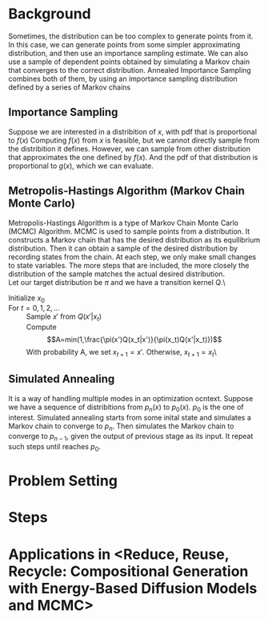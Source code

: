 # Background
Sometimes, the distribution can be too complex to generate points from it. In this case, we can generate points from some simpler approximating distribution, and then use an 
importance sampling estimate. We can also use a sample of dependent points obtained by simulating a Markov chain that converges to the correct distribution. Annealed Importance 
Sampling combines both of them, by using an importance sampling distribution defined by a series of Markov chains
## Importance Sampling
Suppose we are interested in a distribition of $x$, with pdf that is proportional to $f(x)$ Computing $f(x)$ from $x$ is feasible, but we cannot directly sample from the distribition
 it defines. However, we can sample from other distribution that approximates the one defined by $f(x)$. And the pdf of that distribution is proportional to $g(x)$, which we can
 evaluate.
## Metropolis-Hastings Algorithm (Markov Chain Monte Carlo)
Metropolis-Hastings Algorithm is a type of Markov Chain Monte Carlo (MCMC) Algorithm. MCMC is used to sample points from a distribution. It constructs a Markov chain that has the desired distribution as its equilibrium distribution. Then it can obtain a sample of the desired distribution by recording states from the chain. At each step, we only make small changes to state variables. The more steps that are included, the more closely the distribution of the sample matches the actual desired distribution.\
Let our target distribution be $\pi$ and we have a transition kernel $Q$.\

Initialize $x_0$\
For $t=0,1,2,...$\
$\qquad$ Sample $x'$ from $Q(x'|x_t)$\
$\qquad$ Compute\
$$A=min(1,\frac{\pi(x')Q(x_t|x')}{\pi(x_t)Q(x'|x_t)})$$
$\qquad$ With probability A, we set $x_{t+1}=x'$. Otherwise, $x_{t+1}=x_t$\

## Simulated Annealing
It is a way of handling multiple modes in an optimization ocntext. Suppose we have a sequence of distribitions from $p_n(x)$ to $p_0(x)$. $p_0$ is the one of interest. Simulated annealing starts from some inital state and simulates a Markov chain to converge to $p_n$. Then simulates the Markov chain to converge to $p_{n-1}$, given the output of previous stage as its input. It repeat such steps until reaches $p_0$.
# Problem Setting

# Steps

# Applications in <Reduce, Reuse, Recycle: Compositional Generation with Energy-Based Diffusion Models and MCMC>
